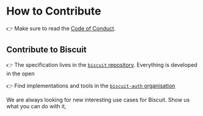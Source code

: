 # How to Contribute 

👉 Make sure to read the [Code of Conduct](../code-of-conduct/).

## Contribute to Biscuit

👉 The specification lives in the [`biscuit` repository](https://github.com/biscuit-auth/biscuit).
Everything is developed in the open

👉 Find implementations and tools in the [`biscuit-auth` organisation](https://github.com/biscuit-auth)

We are always looking for new interesting use cases for Biscuit. Show us what you can do with it,
